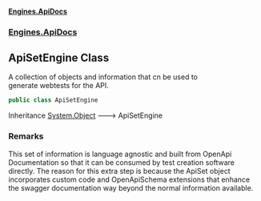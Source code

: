 #### [Engines.ApiDocs](Engines.ApiDocs.md 'Engines.ApiDocs')
### [Engines.ApiDocs](Engines.ApiDocs.md#Engines.ApiDocs 'Engines.ApiDocs')

## ApiSetEngine Class

A collection of objects and information that cn be used to   
generate webtests for the API.

```csharp
public class ApiSetEngine
```

Inheritance [System.Object](https://docs.microsoft.com/en-us/dotnet/api/System.Object 'System.Object') &#129106; ApiSetEngine

### Remarks
This set of information is language agnostic and built from OpenApi   
Documentation so that it can be consumed by test creation software  
directly. The reason for this extra step is because the ApiSet object  
incorporates custom code and OpenApiSchema extensions that enhance  
the swagger documentation way beyond the normal information available.